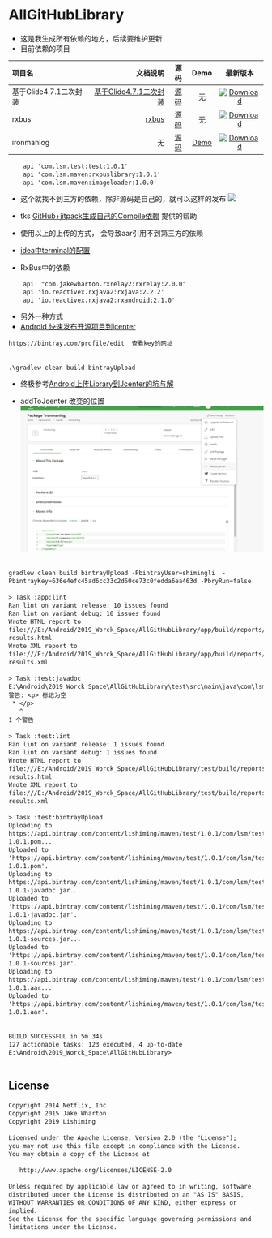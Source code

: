 # AllGitHubLibrary
* 这是我生成所有依赖的地方，后续要维护更新 
* 目前依赖的项目 

| 项目名 | 文档说明 |源码 | Demo |最新版本|
| :------| ------: | :------: | :------: | :------: |
| 基于Glide4.7.1二次封装 | [基于Glide4.7.1二次封装](https://www.jianshu.com/p/aecd92515cea) | [源码](https://github.com/Shimingli/ImageLoader) | 无 |  [ ![Download](https://api.bintray.com/packages/shimingtongxue/maven/imageloader/images/download.svg) ](https://bintray.com/shimingtongxue/maven/imageloader/_latestVersion)|
| rxbus | [rxbus](https://www.jianshu.com/u/a58eb984bda4) | [源码](https://github.com/Shimingli/AllGitHubLibrary/tree/master/rxbuslibrary) | 无 |  [ ![Download](https://api.bintray.com/packages/shimingtongxue/maven/rxbuslibrary/images/download.svg) ](https://bintray.com/shimingtongxue/maven/rxbuslibrary/_latestVersion)|
| ironmanlog | 无 | [源码](https://github.com/Shimingli/AllGitHubLibrary/tree/master/ironmanlog) | [Demo](https://github.com/Shimingli/AllGitHubLibrary) | [ ![Download](https://api.bintray.com/packages/shimingtongxue/maven/ironmanlog/images/download.svg?version=2.0.0) ](https://bintray.com/shimingtongxue/maven/ironmanlog/2.0.0/link)|




```
    api 'com.lsm.test:test:1.0.1'
    api 'com.lsm.maven:rxbuslibrary:1.0.1'
    api 'com.lsm.maven:imageloader:1.0.0'

```




* 这个就找不到三方的依赖，除非源码是自己的，就可以这样的发布
 [![](https://jitpack.io/v/Shimingli/AllGitHubLibrary.svg)](https://jitpack.io/#Shimingli/AllGitHubLibrary) 



* tks [
GitHub+jitpack生成自己的Compile依赖](https://blog.csdn.net/DeMonliuhui/article/details/78066784) 提供的帮助
* 使用以上的上传的方式， 会导致aar引用不到第三方的依赖
* [
idea中terminal的配置](https://blog.csdn.net/fz13768884254/article/details/82761143)


* RxBus中的依赖

```
    api  "com.jakewharton.rxrelay2:rxrelay:2.0.0"
    api 'io.reactivex.rxjava2:rxjava:2.2.2'
    api 'io.reactivex.rxjava2:rxandroid:2.1.0'
```



* 另外一种方式
* [
Android 快速发布开源项目到jcenter](https://blog.csdn.net/lmj623565791/article/details/51148825)




```
https://bintray.com/profile/edit  查看key的网址 


.\gradlew clean build bintrayUpload

```



* 终极参考[Android上传Library到Jcenter的坑与解](https://www.jianshu.com/p/65d8485b4d34)


* addToJcenter 改变的位置 
![](image/addtojcenter.png)



```

gradlew clean build bintrayUpload -PbintrayUser=shimingli  -PbintrayKey=636e4efc45ad6cc33c2d60ce73c0fedda6ea463d -PbryRun=false

> Task :app:lint 
Ran lint on variant release: 10 issues found
Ran lint on variant debug: 10 issues found
Wrote HTML report to file:///E:/Android/2019_Worck_Space/AllGitHubLibrary/app/build/reports/lint-results.html
Wrote XML report to file:///E:/Android/2019_Worck_Space/AllGitHubLibrary/app/build/reports/lint-results.xml

> Task :test:javadoc 
E:\Android\2019_Worck_Space\AllGitHubLibrary\test\src\main\java\com\lsm\test\TestUtils.java:9: 警告: <p> 标记为空
 * </p>
   ^
1 个警告

> Task :test:lint 
Ran lint on variant release: 1 issues found
Ran lint on variant debug: 1 issues found
Wrote HTML report to file:///E:/Android/2019_Worck_Space/AllGitHubLibrary/test/build/reports/lint-results.html
Wrote XML report to file:///E:/Android/2019_Worck_Space/AllGitHubLibrary/test/build/reports/lint-results.xml

> Task :test:bintrayUpload 
Uploading to https://api.bintray.com/content/lishiming/maven/test/1.0.1/com/lsm/test/test/1.0.1/test-1.0.1.pom...
Uploaded to 'https://api.bintray.com/content/lishiming/maven/test/1.0.1/com/lsm/test/test/1.0.1/test-1.0.1.pom'.
Uploading to https://api.bintray.com/content/lishiming/maven/test/1.0.1/com/lsm/test/test/1.0.1/test-1.0.1-javadoc.jar...
Uploaded to 'https://api.bintray.com/content/lishiming/maven/test/1.0.1/com/lsm/test/test/1.0.1/test-1.0.1-javadoc.jar'.
Uploading to https://api.bintray.com/content/lishiming/maven/test/1.0.1/com/lsm/test/test/1.0.1/test-1.0.1-sources.jar...
Uploaded to 'https://api.bintray.com/content/lishiming/maven/test/1.0.1/com/lsm/test/test/1.0.1/test-1.0.1-sources.jar'.
Uploading to https://api.bintray.com/content/lishiming/maven/test/1.0.1/com/lsm/test/test/1.0.1/test-1.0.1.aar...
Uploaded to 'https://api.bintray.com/content/lishiming/maven/test/1.0.1/com/lsm/test/test/1.0.1/test-1.0.1.aar'.


BUILD SUCCESSFUL in 5m 34s
127 actionable tasks: 123 executed, 4 up-to-date
E:\Android\2019_Worck_Space\AllGitHubLibrary>


```














License
-------

    Copyright 2014 Netflix, Inc.
    Copyright 2015 Jake Wharton
    Copyright 2019 Lishiming

    Licensed under the Apache License, Version 2.0 (the "License");
    you may not use this file except in compliance with the License.
    You may obtain a copy of the License at

       http://www.apache.org/licenses/LICENSE-2.0

    Unless required by applicable law or agreed to in writing, software
    distributed under the License is distributed on an "AS IS" BASIS,
    WITHOUT WARRANTIES OR CONDITIONS OF ANY KIND, either express or implied.
    See the License for the specific language governing permissions and
    limitations under the License.
